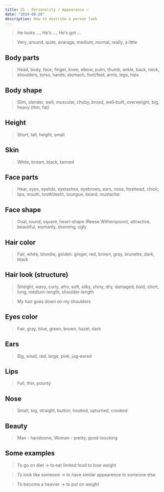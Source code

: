 ```yaml
---
title: 21 - Personality / Appearance ✓
date: "2019-08-20"
description: How to describe a person look
---
```


> He looks ..., He's ..., He's got ...

> Very, around, quite, avarage, medium, normal, really, a little

## Body parts
> Head, body, face, finger, knee, elbow, pulm, thumb, ankle, back, neck, shoulders, torso, hands, stomach, foot/feet, arms, legs, hips

## Body shape
> Slim, slender, well, muscular, chuby, broad, well-built, overweight, big, heavy (thin, fat)

## Height
> Short, tall, height, small

## Skin
> White, brown, black, tanned

## Face parts
> Hear, eyes, eyelids, eyelashes, eyebrows, ears, nose, forehead, chick, lips, mouth, tooth\teeth, toungue, beard, mustache

## Face shape
> Oval, round, square, heart-shape (Reese Witherspoon), attractive, beautiful, womanly, stunning, ugly

## Hair color
> Fair, white, blondie, golden. ginger, red, brown, gray, brunette, dark, black

## Hair look (structure)
> Streight, wavy, curly, afro, soft, silky, shiny, dry, damaged, bald, short, long, medium-length, shoulder-length

> My hair goes down on my shoulders

## Eyes color
> Fair, gray, blue, green, brown, hazel, dark

## Ears
> Big, small, red, large, pink, jug-eared

## Lips
> Full, thin, pounty

## Nose 
> Small, big, straight, button, hooked, upturned, crooked

## Beauty
> Man - handsome, Woman - pretty, good-loocking

## Some examples
> To go on diet -> to eat limited food to lose weight 

> To look like someone -> to have similar appearence to someone else

> To become a heavier -> to put on weight
